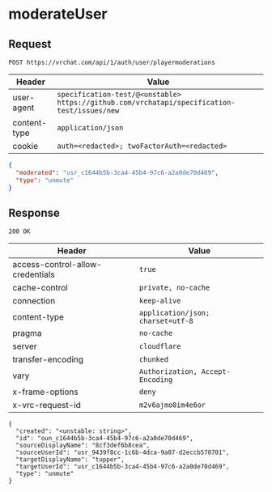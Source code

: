 # moderateUser

## Request
`POST https://vrchat.com/api/1/auth/user/playermoderations`

| Header | Value |
| ------ | ----- |
| user-agent | `specification-test/@<unstable> https://github.com/vrchatapi/specification-test/issues/new` |
| content-type | `application/json` |
| cookie | `auth=<redacted>; twoFactorAuth=<redacted>` |

```json
{
  "moderated": "usr_c1644b5b-3ca4-45b4-97c6-a2a0de70d469",
  "type": "unmute"
}
```


## Response
`200 OK`

| Header | Value |
| ------ | ----- |
| access-control-allow-credentials | `true` |
| cache-control | `private, no-cache` |
| connection | `keep-alive` |
| content-type | `application/json; charset=utf-8` |
| pragma | `no-cache` |
| server | `cloudflare` |
| transfer-encoding | `chunked` |
| vary | `Authorization, Accept-Encoding` |
| x-frame-options | `deny` |
| x-vrc-request-id | `m2v6ajmo0im4e6or` |

```jsonc
{
  "created": "<unstable: string>",
  "id": "oun_c1644b5b-3ca4-45b4-97c6-a2a0de70d469",
  "sourceDisplayName": "8cf3def6b8cea",
  "sourceUserId": "usr_9439f8cc-1c6b-4dca-9a07-d2eccb570701",
  "targetDisplayName": "tupper",
  "targetUserId": "usr_c1644b5b-3ca4-45b4-97c6-a2a0de70d469",
  "type": "unmute"
}
```
